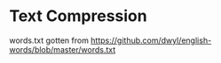 # Text Compression

words.txt gotten from https://github.com/dwyl/english-words/blob/master/words.txt
